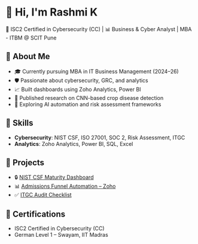 # 👋 Hi, I'm Rashmi K  
🔐 ISC2 Certified in Cybersecurity (CC) | 📊 Business & Cyber Analyst | MBA - ITBM @ SCIT Pune

## 🌟 About Me
- 🎓 Currently pursuing MBA in IT Business Management (2024–26)
- 🛡️ Passionate about cybersecurity, GRC, and analytics
- 📈 Built dashboards using Zoho Analytics, Power BI
- 📝 Published research on CNN-based crop disease detection
- 🤖 Exploring AI automation and risk assessment frameworks

## 🧠 Skills
- **Cybersecurity**: NIST CSF, ISO 27001, SOC 2, Risk Assessment, ITGC
- **Analytics**: Zoho Analytics, Power BI, SQL, Excel

## 📂 Projects
- 🔒 [NIST CSF Maturity Dashboard](#)
- 📊 [Admissions Funnel Automation – Zoho](#)
- ✅ [ITGC Audit Checklist](#)

## 📜 Certifications
- ISC2 Certified in Cybersecurity (CC)
- German Level 1 – Swayam, IIT Madras
